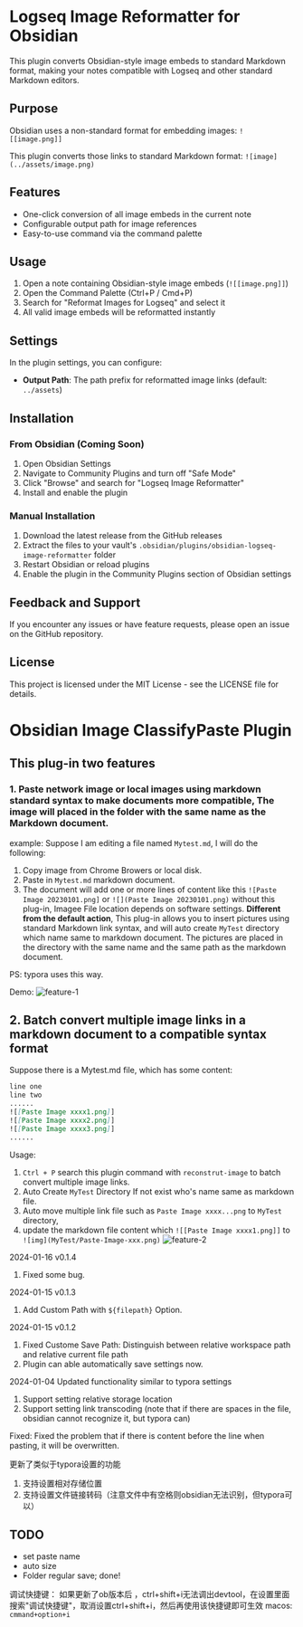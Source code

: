 # Logseq Image Reformatter for Obsidian

This plugin converts Obsidian-style image embeds to standard Markdown format, making your notes compatible with Logseq and other standard Markdown editors.

## Purpose

Obsidian uses a non-standard format for embedding images: `![[image.png]]`

This plugin converts those links to standard Markdown format: `![image](../assets/image.png)`

## Features

- One-click conversion of all image embeds in the current note
- Configurable output path for image references
- Easy-to-use command via the command palette

## Usage

1. Open a note containing Obsidian-style image embeds (`![[image.png]]`)
2. Open the Command Palette (Ctrl+P / Cmd+P)
3. Search for "Reformat Images for Logseq" and select it
4. All valid image embeds will be reformatted instantly

## Settings

In the plugin settings, you can configure:

- **Output Path**: The path prefix for reformatted image links (default: `../assets`)

## Installation

### From Obsidian (Coming Soon)

1. Open Obsidian Settings
2. Navigate to Community Plugins and turn off "Safe Mode"
3. Click "Browse" and search for "Logseq Image Reformatter"
4. Install and enable the plugin

### Manual Installation

1. Download the latest release from the GitHub releases
2. Extract the files to your vault's `.obsidian/plugins/obsidian-logseq-image-reformatter` folder
3. Restart Obsidian or reload plugins
4. Enable the plugin in the Community Plugins section of Obsidian settings

## Feedback and Support

If you encounter any issues or have feature requests, please open an issue on the GitHub repository.

## License

This project is licensed under the MIT License - see the LICENSE file for details.

# Obsidian Image ClassifyPaste Plugin

## This plug-in two features

### 1. Paste network image or local images using markdown standard syntax to make documents more compatible, The image will placed in the folder with the same name as the Markdown document.
example:
Suppose I am editing a file named `Mytest.md`, I will do the following:
1. Copy image from Chrome Browers or local disk.
2. Paste in `Mytest.md` markdown document.
3. The document will add one or more lines of content like this `![Paste Image 20230101.png]` or `![](Paste Image 20230101.png)` without this plug-in, Imagee File location depends on software settings.
 **Different from the default action**, This plug-in allows you to insert pictures using standard Markdown link syntax, and will auto create `MyTest` directory which name same to markdown document. The pictures are placed in the directory with the same name and the same path as the markdown document. 

PS: typora uses this way.

Demo:
![feature-1](./feature1.gif)

## 2. Batch convert multiple image links in a markdown document to a compatible syntax format
Suppose there is a Mytest.md file, which has some content:
```md
line one
line two 
......
![[Paste Image xxxx1.png]]
![[Paste Image xxxx2.png]]
![[Paste Image xxxx3.png]]
......
```
Usage:

1. `Ctrl + P` search this plugin command with `reconstrut-image` to batch convert multiple image links.
2. Auto Create `MyTest` Directory If not exist who's name same as markdown file.
3. Auto move multiple link file  such as `Paste Image xxxx...png` to `MyTest` directory,
4. update the markdown file content which `![[Paste Image xxxx1.png]]` to `![img](MyTest/Paste-Image-xxx.png)`
![feature-2](./feature2.gif)


2024-01-16 v0.1.4
1. Fixed some bug.

2024-01-15 v0.1.3
1. Add Custom Path with `${filepath}` Option.

2024-01-15 v0.1.2
1. Fixed Custome Save Path: Distinguish between relative workspace path and relative current file path
2. Plugin can able automatically save settings now.



2024-01-04 
Updated functionality similar to typora settings
1. Support setting relative storage location
2. Support setting link transcoding (note that if there are spaces in the file, obsidian cannot recognize it, but typora can)


Fixed:
Fixed the problem that if there is content before the line when pasting, it will be overwritten.

更新了类似于typora设置的功能
1. 支持设置相对存储位置
2. 支持设置文件链接转码（注意文件中有空格则obsidian无法识别，但typora可以）
## TODO
 - set paste name
 - auto size
 - Folder regular save; done!


调试快捷键：
如果更新了ob版本后 ，ctrl+shift+i无法调出devtool，在设置里面搜索"调试快捷键"，取消设置ctrl+shift+i，然后再使用该快捷键即可生效
macos: `cmmand+option+i`

# 

